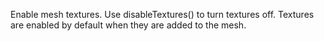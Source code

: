 Enable mesh textures. Use disableTextures() to turn textures off. Textures are enabled by default when they are added to the mesh.
